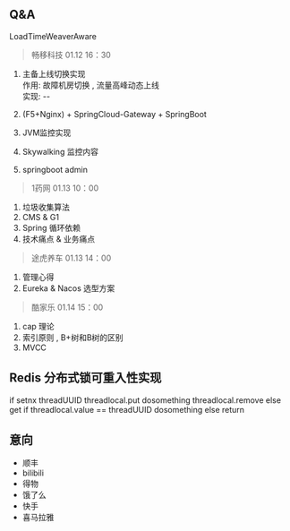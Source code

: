 ## Q&A
LoadTimeWeaverAware

> 畅移科技 01.12 16：30
1.  主备上线切换实现  
作用: 故障机房切换 , 流量高峰动态上线  
实现: --

2. (F5+Nginx) + SpringCloud-Gateway + SpringBoot
3. JVM监控实现
4. Skywalking 监控内容
5. springboot admin

> 1药网 01.13 10：00

1. 垃圾收集算法
2. CMS & G1
3. Spring 循环依赖
4. 技术痛点 & 业务痛点

> 途虎养车 01.13 14：00
1. 管理心得
2. Eureka & Nacos 选型方案

> 酷家乐 01.14 15：00
1. cap 理论
2. 索引原则 , B+树和B树的区别
3. MVCC


## Redis 分布式锁可重入性实现
if setnx threadUUID
        threadlocal.put 
        dosomething
        threadlocal.remove
else get
    if threadlocal.value == threadUUID
        dosomething
    else 
        return 

## 意向
* 顺丰
* bilibili
* 得物
* 饿了么
* 快手
* 喜马拉雅
